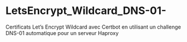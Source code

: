 # LetsEncrypt_Wildcard_DNS-01-
Certificats Let’s Encrypt Wildcard avec Certbot en utilisant un challenge DNS-01 automatique pour un serveur Haproxy
